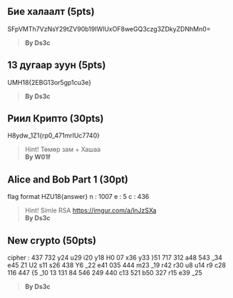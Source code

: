 ## Бие халаалт (5pts)

SFpVMTh7VzNsY29tZV90b19IWlUxOF8weGQ3czg3ZDkyZDNhMn0=
> **By Ds3c**

## 13 дугаар зуун (5pts)

UMH18{2EBG13or5gp1cu3e}
> **By Ds3c**

## Риил Крипто (30pts)

H8ydw_1Z1{rp0_471mrlUc7740}
> Hint! Төмөр зам + Хашаа  
> **By W01f**

## Alice and Bob Part 1 (30pt)

flag format HZU18{answer}
n : 1007
e : 5
c : 436
> Hint! Simle RSA https://imgur.com/a/lnJzSXa  
> **By Ds3c**

## New crypto (50pts)

cipher : 437 732 y24 u29 i20 y18 H0 07 x36 y33 }51 717 312 a48 543 _34 e45 Z1 U2 s11 s26 438 Y6 _22 e41 035 444 m23 _19 r42 r30 u8 u14 r9 c28 116 447 {5 _10 13 131 84 546 249 440 c13 521 b50 327 r15 e39 _25
> **By Ds3c**
